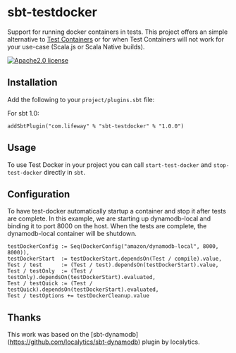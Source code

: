 sbt-testdocker
===============

Support for running docker containers in tests. This project offers an simple alternative to [Test Containers](https://github.com/testcontainers/testcontainers-scala)
or for when Test Containers will not work for your use-case (Scala.js or Scala Native builds).

[![Apache2.0 license](https://img.shields.io/github/license/Lifeway/CloudGenesis)](LICENSE)

Installation
------------
Add the following to your `project/plugins.sbt` file:

For sbt 1.0:
```
addSbtPlugin("com.lifeway" % "sbt-testdocker" % "1.0.0")
```

Usage
-----

To use Test Docker in your project you can call `start-test-docker` and `stop-test-docker` directly in `sbt`.

Configuration
-------------

To have test-docker automatically startup a container and stop it after tests are complete. In this example, we are 
starting up dynamodb-local and binding it to port 8000 on the host. When the tests are complete, the dynamodb-local
container will be shutdown.

```
testDockerConfig := Seq(DockerConfig("amazon/dynamodb-local", 8000, 8000)),
testDockerStart  := testDockerStart.dependsOn(Test / compile).value,
Test / test      := (Test / test).dependsOn(testDockerStart).value,
Test / testOnly  := (Test / testOnly).dependsOn(testDockerStart).evaluated,
Test / testQuick := (Test / testQuick).dependsOn(testDockerStart).evaluated,
Test / testOptions += testDockerCleanup.value
```

Thanks
-----
This work was based on the [sbt-dynamodb] (https://github.com/localytics/sbt-dynamodb) plugin by localytics.

